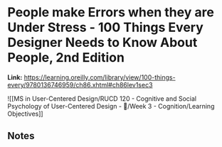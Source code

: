 # People make Errors when they are Under Stress - 100 Things Every Designer Needs to Know About People, 2nd Edition
**Link:** https://learning.oreilly.com/library/view/100-things-every/9780136746959/ch86.xhtml#ch86lev1sec3

![[MS in User-Centered Design/RUCD 120 - Cognitive and Social Psychology of User-Centered Design - 💾/Week 3 - Cognition/Learning Objectives]]

## Notes
